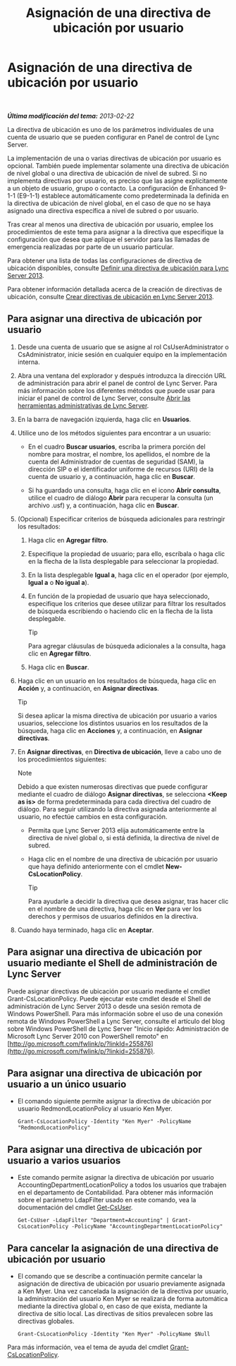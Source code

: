 ﻿---
title: Asignación de una directiva de ubicación por usuario
TOCTitle: Asignación de una directiva de ubicación por usuario
ms:assetid: 343f2de3-a0ae-4403-8456-6e520b579d32
ms:mtpsurl: https://technet.microsoft.com/es-es/library/Gg520974(v=OCS.15)
ms:contentKeyID: 48274882
ms.date: 01/07/2017
mtps_version: v=OCS.15
ms.translationtype: HT
---

# Asignación de una directiva de ubicación por usuario

 

_**Última modificación del tema:** 2013-02-22_

La directiva de ubicación es uno de los parámetros individuales de una cuenta de usuario que se pueden configurar en Panel de control de Lync Server.

La implementación de una o varias directivas de ubicación por usuario es opcional. También puede implementar solamente una directiva de ubicación de nivel global o una directiva de ubicación de nivel de subred. Si no implementa directivas por usuario, es preciso que las asigne explícitamente a un objeto de usuario, grupo o contacto. La configuración de Enhanced 9-1-1 (E9-1-1) establece automáticamente como predeterminada la definida en la directiva de ubicación de nivel global, en el caso de que no se haya asignado una directiva específica a nivel de subred o por usuario.

Tras crear al menos una directiva de ubicación por usuario, emplee los procedimientos de este tema para asignar a la directiva que especifique la configuración que desea que aplique el servidor para las llamadas de emergencia realizadas por parte de un usuario particular.

Para obtener una lista de todas las configuraciones de directiva de ubicación disponibles, consulte [Definir una directiva de ubicación para Lync Server 2013](lync-server-2013-defining-the-location-policy.md).

Para obtener información detallada acerca de la creación de directivas de ubicación, consulte [Crear directivas de ubicación en Lync Server 2013](lync-server-2013-create-location-policies.md).

## Para asignar una directiva de ubicación por usuario

1.  Desde una cuenta de usuario que se asigne al rol CsUserAdministrator o CsAdministrator, inicie sesión en cualquier equipo en la implementación interna.

2.  Abra una ventana del explorador y después introduzca la dirección URL de administración para abrir el panel de control de Lync Server. Para más información sobre los diferentes métodos que puede usar para iniciar el panel de control de Lync Server, consulte [Abrir las herramientas administrativas de Lync Server](lync-server-2013-open-lync-server-administrative-tools.md).

3.  En la barra de navegación izquierda, haga clic en **Usuarios**.

4.  Utilice uno de los métodos siguientes para encontrar a un usuario:
    
      - En el cuadro **Buscar usuarios**, escriba la primera porción del nombre para mostrar, el nombre, los apellidos, el nombre de la cuenta del Administrador de cuentas de seguridad (SAM), la dirección SIP o el identificador uniforme de recursos (URI) de la cuenta de usuario y, a continuación, haga clic en **Buscar**.
    
      - Si ha guardado una consulta, haga clic en el icono **Abrir consulta**, utilice el cuadro de diálogo **Abrir** para recuperar la consulta (un archivo .usf) y, a continuación, haga clic en **Buscar**.

5.  (Opcional) Especificar criterios de búsqueda adicionales para restringir los resultados:
    
    1.  Haga clic en **Agregar filtro**.
    
    2.  Especifique la propiedad de usuario; para ello, escríbala o haga clic en la flecha de la lista desplegable para seleccionar la propiedad.
    
    3.  En la lista desplegable **Igual a**, haga clic en el operador (por ejemplo, **Igual a** o **No igual a**).
    
    4.  En función de la propiedad de usuario que haya seleccionado, especifique los criterios que desee utilizar para filtrar los resultados de búsqueda escribiendo o haciendo clic en la flecha de la lista desplegable.
        
        > [!TIP]  
        > Para agregar cláusulas de búsqueda adicionales a la consulta, haga clic en <strong>Agregar filtro</strong>.
        
    
    5.  Haga clic en **Buscar**.

6.  Haga clic en un usuario en los resultados de búsqueda, haga clic en **Acción** y, a continuación, en **Asignar directivas**.
    
    > [!TIP]  
    > Si desea aplicar la misma directiva de ubicación por usuario a varios usuarios, seleccione los distintos usuarios en los resultados de la búsqueda, haga clic en <strong>Acciones</strong> y, a continuación, en <strong>Asignar directivas</strong>.
    


7.  En **Asignar directivas**, en **Directiva de ubicación**, lleve a cabo uno de los procedimientos siguientes:
    

    > [!NOTE]
    > Debido a que existen numerosas directivas que puede configurar mediante el cuadro de diálogo <STRONG>Asignar directivas</STRONG>, se selecciona <STRONG>&lt;Keep as is&gt;</STRONG> de forma predeterminada para cada directiva del cuadro de diálogo. Para seguir utilizando la directiva asignada anteriormente al usuario, no efectúe cambios en esta configuración.

    
      - Permita que Lync Server 2013 elija automáticamente entre la directiva de nivel global o, si está definida, la directiva de nivel de subred.
    
      - Haga clic en el nombre de una directiva de ubicación por usuario que haya definido anteriormente con el cmdlet **New-CsLocationPolicy**.
        
        > [!TIP]  
        > Para ayudarle a decidir la directiva que desea asignar, tras hacer clic en el nombre de una directiva, haga clic en <strong>Ver</strong> para ver los derechos y permisos de usuarios definidos en la directiva.
        


8.  Cuando haya terminado, haga clic en **Aceptar**.

## Para asignar una directiva de ubicación por usuario mediante el Shell de administración de Lync Server

Puede asignar directivas de ubicación por usuario mediante el cmdlet Grant-CsLocationPolicy. Puede ejecutar este cmdlet desde el Shell de administración de Lync Server 2013 o desde una sesión remota de Windows PowerShell. Para más información sobre el uso de una conexión remota de Windows PowerShell a Lync Server, consulte el artículo del blog sobre Windows PowerShell de Lync Server "Inicio rápido: Administración de Microsoft Lync Server 2010 con PowerShell remoto" en [http://go.microsoft.com/fwlink/p/?linkId=255876](http://go.microsoft.com/fwlink/p/?linkid=255876).

## Para asignar una directiva de ubicación por usuario a un único usuario

  - El comando siguiente permite asignar la directiva de ubicación por usuario RedmondLocationPolicy al usuario Ken Myer.
    
        Grant-CsLocationPolicy -Identity "Ken Myer" -PolicyName "RedmondLocationPolicy"

## Para asignar una directiva de ubicación por usuario a varios usuarios

  - Este comando permite asignar la directiva de ubicación por usuario AccountingDepartmentLocationPolicy a todos los usuarios que trabajen en el departamento de Contabilidad. Para obtener más información sobre el parámetro LdapFilter usado en este comando, vea la documentación del cmdlet [Get-CsUser](https://docs.microsoft.com/en-us/powershell/module/skype/Get-CsUser).
    
        Get-CsUser -LdapFilter "Department=Accounting" | Grant-CsLocationPolicy -PolicyName "AccountingDepartmentLocationPolicy"

## Para cancelar la asignación de una directiva de ubicación por usuario

  - El comando que se describe a continuación permite cancelar la asignación de directiva de ubicación por usuario previamente asignada a Ken Myer. Una vez cancelada la asignación de la directiva por usuario, la administración del usuario Ken Myer se realizará de forma automática mediante la directiva global o, en caso de que exista, mediante la directiva de sitio local. Las directivas de sitios prevalecen sobre las directivas globales.
    
        Grant-CsLocationPolicy -Identity "Ken Myer" -PolicyName $Null

Para más información, vea el tema de ayuda del cmdlet [Grant-CsLocationPolicy](https://docs.microsoft.com/en-us/powershell/module/skype/Grant-CsLocationPolicy).

